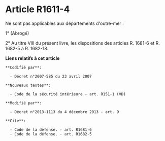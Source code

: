 # Article R1611-4

Ne sont pas applicables aux départements d'outre-mer : 

1° (Abrogé)

2° Au titre VIII du présent livre, les dispositions des articles R. 1681-6 et R. 1682-5 à R. 1682-18.

**Liens relatifs à cet article**

	**Codifié par**:

	  - Décret n°2007-585 du 23 avril 2007

	**Nouveaux textes**:

	  - Code de la sécurité intérieure - art. R151-1 (VD)

	**Modifié par**:

	  - Décret n°2013-1113 du 4 décembre 2013 - art. 9

	**Cite**:

	  - Code de la défense. - art. R1681-6
	  - Code de la défense. - art. R1682-5
